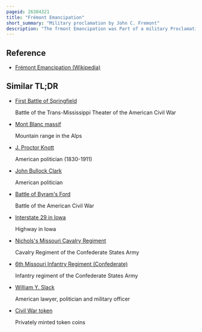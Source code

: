 ```yaml
---
pageid: 26304321
title: "Frémont Emancipation"
short_summary: "Military proclamation by John C. Fremont"
description: "The frmont Emancipation was Part of a military Proclamation issued by major general John C Frmont. Frémont on August 30, 1861, in St. Louis, Missouri during the early Months of the American Civil War. The Proclamation placed the State of Missouri under martial Law and decreed that all Property of those carrying Arms in Rebellion would be confiscated including Slaves and subsequently declared free. It also imposed Capital Punishment for those rebelling against the federal Government."
---
```


## Reference

- [Frémont Emancipation (Wikipedia)](https://en.wikipedia.org/?curid=26304321)

## Similar TL;DR

- [First Battle of Springfield](/tldr/en/first-battle-of-springfield)

  Battle of the Trans-Mississippi Theater of the American Civil War

- [Mont Blanc massif](/tldr/en/mont-blanc-massif)

  Mountain range in the Alps

- [J. Proctor Knott](/tldr/en/j-proctor-knott)

  American politician (1830-1911)

- [John Bullock Clark](/tldr/en/john-bullock-clark)

  American politician

- [Battle of Byram's Ford](/tldr/en/battle-of-byrams-ford)

  Battle of the American Civil War

- [Interstate 29 in Iowa](/tldr/en/interstate-29-in-iowa)

  Highway in Iowa

- [Nichols's Missouri Cavalry Regiment](/tldr/en/nicholss-missouri-cavalry-regiment)

  Cavalry Regiment of the Confederate States Army

- [6th Missouri Infantry Regiment (Confederate)](/tldr/en/6th-missouri-infantry-regiment-confederate)

  Infantry regiment of the Confederate States Army

- [William Y. Slack](/tldr/en/william-y-slack)

  American lawyer, politician and military officer

- [Civil War token](/tldr/en/civil-war-token)

  Privately minted token coins
